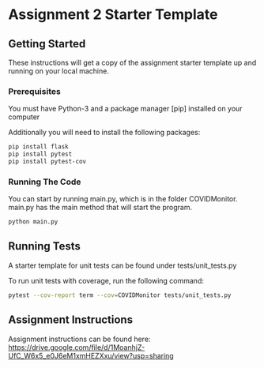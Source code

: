 # Assignment 2 Starter Template 

## Getting Started 

These instructions will get a copy of the assignment starter template up and running on your local machine. 

### Prerequisites

You must have Python-3 and a package manager [pip] installed on your computer 

Additionally you will need to install the following packages: 

```bash
pip install flask
pip install pytest
pip install pytest-cov
```

### Running The Code

You can start by running main.py, which is in the folder COVIDMonitor. main.py has the main method that will start the program. 


```bash
python main.py
```

## Running Tests 

A starter template for unit tests can be found under tests/unit_tests.py

To run unit tests with coverage, run the following command:

```bash
pytest --cov-report term --cov=COVIDMonitor tests/unit_tests.py
```

## Assignment Instructions

Assignment instructions can be found here: https://drive.google.com/file/d/1MoanhjZ-UfC_W6x5_e0J6eM1xmHEZXxu/view?usp=sharing
